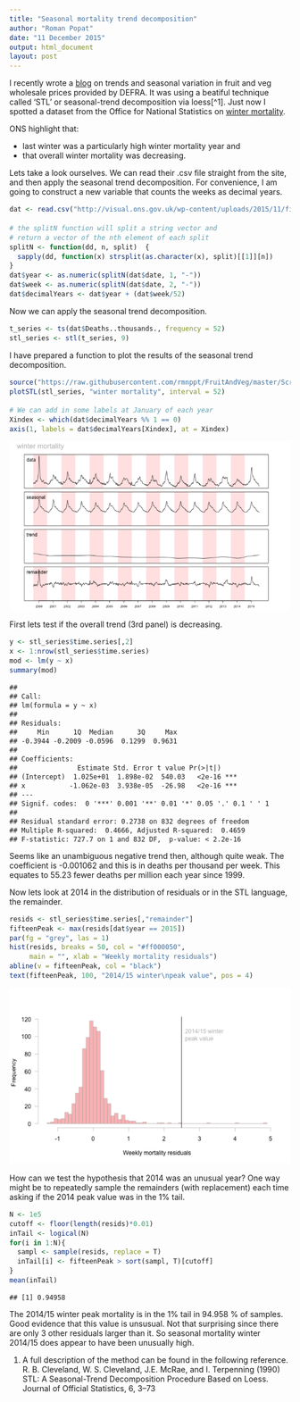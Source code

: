 ```yaml
---
title: "Seasonal mortality trend decomposition"
author: "Roman Popat"
date: "11 December 2015"
output: html_document
layout: post
---
```

  
I recently wrote a [blog](http://thedatalab.com/Fruit-and-veg-prices) on trends and seasonal variation in fruit and veg wholesale prices provided by DEFRA. It was using a beatiful technique called ‘STL’ or seasonal-trend decomposition via loess[^1]. Just now I spotted a dataset from the Office for National Statistics on [winter mortality](http://visual.ons.gov.uk/excesswintermortality/). 

ONS highlight that: 

* last winter was a particularly high winter mortality year and
* that overall winter mortality was decreasing. 

Lets take a look ourselves. We can read their .csv file straight from the site, and then apply the seasonal trend decomposition. For convenience, I am going to construct a new variable that counts the weeks as decimal years.


```r
dat <- read.csv("http://visual.ons.gov.uk/wp-content/uploads/2015/11/figure45.csv", as.is = T)

# the splitN function will split a string vector and 
# return a vector of the nth element of each split
splitN <- function(dd, n, split)  {
  sapply(dd, function(x) strsplit(as.character(x), split)[[1]][n])
}
dat$year <- as.numeric(splitN(dat$date, 1, "-"))
dat$week <- as.numeric(splitN(dat$date, 2, "-"))
dat$decimalYears <- dat$year + (dat$week/52)
```

Now we can apply the seasonal trend decomposition.


```r
t_series <- ts(dat$Deaths..thousands., frequency = 52)
stl_series <- stl(t_series, 9)
```

I have prepared a function to plot the results of the seasonal trend decomposition.


```r
source("https://raw.githubusercontent.com/rmnppt/FruitAndVeg/master/Scripts/plotSTL.R")
plotSTL(stl_series, "winter mortality", interval = 52)

# We can add in some labels at January of each year
Xindex <- which(dat$decimalYears %% 1 == 0)
axis(1, labels = dat$decimalYears[Xindex], at = Xindex)
```

![plot of chunk unnamed-chunk-3](/figure/source/2015-12-11-STL-winterMortality/unnamed-chunk-3-1.png) 

First lets test if the overall trend (3rd panel) is decreasing.


```r
y <- stl_series$time.series[,2]
x <- 1:nrow(stl_series$time.series)
mod <- lm(y ~ x)
summary(mod)
```

```
## 
## Call:
## lm(formula = y ~ x)
## 
## Residuals:
##     Min      1Q  Median      3Q     Max 
## -0.3944 -0.2009 -0.0596  0.1299  0.9631 
## 
## Coefficients:
##               Estimate Std. Error t value Pr(>|t|)    
## (Intercept)  1.025e+01  1.898e-02  540.03   <2e-16 ***
## x           -1.062e-03  3.938e-05  -26.98   <2e-16 ***
## ---
## Signif. codes:  0 '***' 0.001 '**' 0.01 '*' 0.05 '.' 0.1 ' ' 1
## 
## Residual standard error: 0.2738 on 832 degrees of freedom
## Multiple R-squared:  0.4666,	Adjusted R-squared:  0.4659 
## F-statistic: 727.7 on 1 and 832 DF,  p-value: < 2.2e-16
```

Seems like an unambiguous negative trend then, although quite weak. The coefficient is -0.001062 and this is in deaths per thousand per week. This equates to 55.23 fewer deaths per million each year since 1999. 

Now lets look at 2014 in the distribution of residuals or in the STL language, the remainder. 


```r
resids <- stl_series$time.series[,"remainder"]
fifteenPeak <- max(resids[dat$year == 2015])
par(fg = "grey", las = 1)
hist(resids, breaks = 50, col = "#ff000050",
     main = "", xlab = "Weekly mortality residuals")
abline(v = fifteenPeak, col = "black")
text(fifteenPeak, 100, "2014/15 winter\npeak value", pos = 4)
```

![plot of chunk unnamed-chunk-5](/figure/source/2015-12-11-STL-winterMortality/unnamed-chunk-5-1.png) 

How can we test the hypothesis that 2014 was an unusual year? One way might be to repeatedly sample the remainders (with replacement) each time asking if the 2014 peak value was in the 1% tail.


```r
N <- 1e5
cutoff <- floor(length(resids)*0.01)
inTail <- logical(N)
for(i in 1:N){
  sampl <- sample(resids, replace = T)
  inTail[i] <- fifteenPeak > sort(sampl, T)[cutoff]
}
mean(inTail)
```

```
## [1] 0.94958
```

The 2014/15 winter peak mortality is in the 1% tail in 94.958 % of samples. Good evidence that this value is unsusual. Not that surprising since there are only 3 other residuals larger than it. So seasonal mortality winter 2014/15 does appear to have been unusually high.

1. A full description of the method can be found in the following reference. R. B. Cleveland, W. S. Cleveland, J.E. McRae, and I. Terpenning (1990) STL: A Seasonal-Trend Decomposition Procedure Based on Loess. Journal of Official Statistics, 6, 3–73

